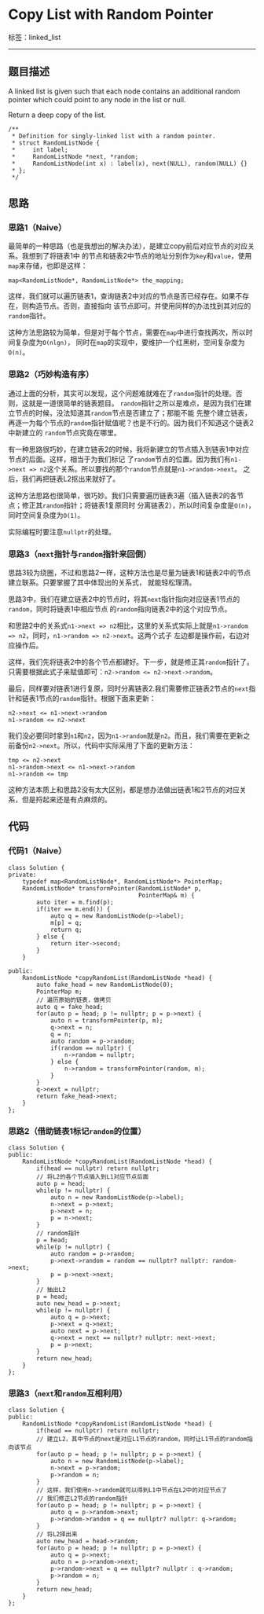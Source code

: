# Copy List with Random Pointer

标签：linked_list

---

## 题目描述
A linked list is given such that each node contains an additional random pointer
which could point to any node in the list or null.

Return a deep copy of the list.

```
/**
 * Definition for singly-linked list with a random pointer.
 * struct RandomListNode {
 *     int label;
 *     RandomListNode *next, *random;
 *     RandomListNode(int x) : label(x), next(NULL), random(NULL) {}
 * };
 */
```

## 思路
### 思路1（Naive）
最简单的一种思路（也是我想出的解决办法），是建立copy前后对应节点的对应关系。我想到了将链表1中
的节点和链表2中节点的地址分别作为`key`和`value`，使用`map`来存储，也即是这样：
```
map<RandomListNode*, RandomListNode*> the_mapping;
```

这样，我们就可以遍历链表1，查询链表2中对应的节点是否已经存在。如果不存在，则构造节点。否则，直接指向
该节点即可。并使用同样的办法找到其对应的`random`指针。

这种方法思路较为简单，但是对于每个节点，需要在`map`中进行查找两次，所以时间复杂度为`O(nlgn)`，
同时在`map`的实现中，要维护一个红黑树，空间复杂度为`O(n)`。

### 思路2（巧妙构造有序）
通过上面的分析，其实可以发现，这个问题难就难在了`random`指针的处理。否则，这就是一道很简单的链表题目。
`random`指针之所以是难点，是因为我们在建立节点的时候，没法知道其`random`节点是否建立了；那能不能
先整个建立链表，再逐一为每个节点的`random`指针赋值呢？也是不行的。因为我们不知道这个链表2中新建立的
`random`节点究竟在哪里。

有一种思路很巧妙，在建立链表2的时候，我将新建立的节点插入到链表1中对应节点的后面。这样，相当于为我们标记
了`random`节点的位置。因为我们有`n1->next => n2`这个关系。所以要找的那个`random`节点就是`n1->random->next`。
之后，我们再把链表L2抠出来就好了。

这种方法思路也很简单，很巧妙。我们只需要遍历链表3遍（插入链表2的各节点；修正其`random`指针；将链表1复原同时
分离链表2），所以时间复杂度是`O(n)`，同时空间复杂度为`O(1)`。

实际编程时要注意`nullptr`的处理。

### 思路3（`next`指针与`random`指针来回倒）
思路3较为绕圈，不过和思路2一样，这种方法也是尽量为链表1和链表2中的节点建立联系。只要掌握了其中体现出的关系式，
就能轻松理清。

思路3中，我们在建立链表2中的节点时，将其`next`指针指向对应链表1节点的`random`，同时将链表1中相应节点
的`random`指向链表2中的这个对应节点。

和思路2中的关系式`n1->next => n2`相比，这里的关系式实际上就是`n1->random => n2`，同时，`n1->random => n2->next`。这两个式子
左边都是操作前，右边对应操作后。

这样，我们先将链表2中的各个节点都建好。下一步，就是修正其`random`指针了。只需要根据此式子来赋值即可：`n2->random <= n2->next->random`。

最后，同样要对链表1进行复原，同时分离链表2.我们需要修正链表2节点的`next`指针和链表1节点的`random`指针。根据下面来更新：
```
n2->next <= n1->next->random
n1->random <= n2->next
```

我们没必要同时拿到`n1`和`n2`，因为`n1->random`就是`n2`。而且，我们需要在更新之前备份`n2->next`。所以，代码中实际采用了下面的更新方法：
```
tmp <= n2->next
n1->random->next <= n1->next->random
n1->random <= tmp
```

这种方法本质上和思路2没有太大区别，都是想办法做出链表1和2节点的对应关系，但是捋起来还是有点麻烦的。

## 代码
### 代码1（Naive）
```
class Solution {
private:
    typedef map<RandomListNode*, RandomListNode*> PointerMap;
    RandomListNode* transformPointer(RandomListNode* p,
                                     PointerMap& m) {
        auto iter = m.find(p);
        if(iter == m.end()) {
            auto q = new RandomListNode(p->label);
            m[p] = q;
            return q;
        } else {
            return iter->second;
        }
    }

public:
    RandomListNode *copyRandomList(RandomListNode *head) {
        auto fake_head = new RandomListNode(0);
        PointerMap m;
        // 遍历原始的链表，做拷贝
        auto q = fake_head;
        for(auto p = head; p != nullptr; p = p->next) {
            auto n = transformPointer(p, m);
            q->next = n;
            q = n;
            auto random = p->random;
            if(random == nullptr) {
                n->random = nullptr;
            } else {
                n->random = transformPointer(random, m);
            }
        }
        q->next = nullptr;
        return fake_head->next;
    }
};
```

### 思路2（借助链表1标记`random`的位置）
```
class Solution {                        
public:
    RandomListNode *copyRandomList(RandomListNode *head) {
        if(head == nullptr) return nullptr;
        // 将L2的各个节点插入到L1对应节点后面
        auto p = head;
        while(p != nullptr) {
            auto n = new RandomListNode(p->label);
            n->next = p->next;
            p->next = n;
            p = n->next;
        }
        // random指针
        p = head;
        while(p != nullptr) {
            auto random = p->random;
            p->next->random = random == nullptr? nullptr: random->next;
            p = p->next->next;
        }
        // 抽出L2
        p = head;
        auto new_head = p->next;
        while(p != nullptr) {
            auto q = p->next;
            p->next = q->next;
            auto next = p->next;
            q->next = next == nullptr? nullptr: next->next;
            p = p->next;
        }
        return new_head;
    }
};
```

### 思路3（`next`和`random`互相利用）
```
class Solution {                        
public:
    RandomListNode *copyRandomList(RandomListNode *head) {
        if(head == nullptr) return nullptr;
        // 建立L2，其中节点的next是对应L1节点的random，同时让L1节点的random指向该节点
        for(auto p = head; p != nullptr; p = p->next) {
            auto n = new RandomListNode(p->label);
            n->next = p->random;
            p->random = n;
        }
        // 这样，我们使用n->random就可以得到L1中节点在L2中的对应节点了
        // 我们修正L2节点的random指针
        for(auto p = head; p != nullptr; p = p->next) {
            auto q = p->random->next;
            p->random->random = q == nullptr? nullptr: q->random;
        }
        // 将L2择出来
        auto new_head = head->random;
        for(auto p = head; p != nullptr; p = p->next) {
            auto q = p->next;
            auto n = p->random->next;
            p->random->next = q == nullptr? nullptr : q->random;
            p->random = n;
        }
        return new_head;
    }
};
```
